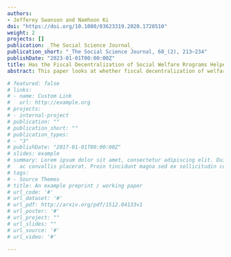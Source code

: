```yaml
---
authors:
- Jefferey Swanson and Namhoon Ki
doi: "https://doi.org/10.1080/03623319.2020.1728510"
weight: 2
projects: []
publication: _The Social Science Journal_
publication_short: "_The Social Science Journal, 60_(2), 213–234"
publishDate: "2023-01-01T00:00:00Z"
title: Has the Fiscal Decentralization of Social Welfare Rrograms Helped Effectively Reduce Poverty across U.S. States?
abstract: This paper looks at whether fiscal decentralization of welfare programs made state governments effective at alleviating poverty. We make use of the National Association of State Budget Officers’ (NASBO) State Expenditure Report which publishes expenditure data in different areas by state and federal government. Using this data, we constructed expenditure ratios to demonstrate the moment when state governments took on more responsibility in funding compared to the federal government. Although we hypothesized fiscal decentralization to worsen poverty growth, we found the fiscal decentralization of Medicaid to reduce poverty rate growth. We believe this negative finding to be the result of the types of additional goods that are being offered to Medicaid beneficiaries beyond what is federally required.

# featured: false
# links:
# - name: Custom Link
#   url: http://example.org
# projects:
# - internal-project
# publication: ""
# publication_short: ""
# publication_types:
# - "3"
# publishDate: "2017-01-01T00:00:00Z"
# slides: example
# summary: Lorem ipsum dolor sit amet, consectetur adipiscing elit. Duis posuere tellus
#   ac convallis placerat. Proin tincidunt magna sed ex sollicitudin condimentum.
# tags:
# - Source Themes
# title: An example preprint / working paper
# url_code: '#'
# url_dataset: '#'
# url_pdf: http://arxiv.org/pdf/1512.04133v1
# url_poster: '#'
# url_project: ""
# url_slides: ""
# url_source: '#'
# url_video: '#'

---
```

